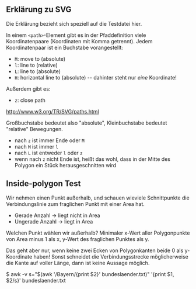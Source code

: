 Erklärung zu SVG
----------------

Die Erklärung bezieht sich speziell auf die Testdatei hier.

In einem `<path>`-Element gibt es in der Pfaddefinition viele Koordinatenpaare (Koordinaten mit Komma getrennt).
Jedem Koordinatenpaar ist ein Buchstabe vorangestellt:

 * `M`: move to (absolute)
 * `l`: line to (relative)
 * `L`: line to (absolute)
 * `H`: horizontal line to (absolute) -- dahinter steht nur *eine* Koordinate!

Außerdem gibt es:

 * `z`: close path

http://www.w3.org/TR/SVG/paths.html

Großbuchstabe bedeutet also "absolute", Kleinbuchstabe bedeutet "relative" Bewegungen.

 * nach `z` ist immer Ende oder `M`
 * nach `M` ist immer `l`
 * nach `L` ist entweder `l` oder `z`
 * wenn nach `z` nicht Ende ist, heißt das wohl, dass in der Mitte des Polygon ein
   Stück herausgeschnitten wird

Inside-polygon Test
-------------------

Wir nehmen einen Punkt außerhalb, und schauen wieviele Schnittpunkte
die Verbindungslinie zum fraglichen Punkt mit einer Area hat.

 * Gerade Anzahl -> liegt nicht in Area
 * Ungerade Anzahl -> liegt in Area

Welchen Punkt wählen wir außerhalb?  Minimaler x-Wert aller Polygonpunkte
von Area minus 1 als x, y-Wert des fraglichen Punktes als y.

Das geht aber nur, wenn keine zwei Ecken von Polygonkanten beide 0 als y-Koordinate haben!
Sonst schneidet die Verbindungsstrecke möglicherweise die Kante auf voller Länge, dann ist keine Aussage möglich.


$ awk -v s="$(awk '/Bayern/{print $2}' bundeslaender.txt)" '{print $1, $2/s}' bundeslaender.txt
